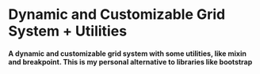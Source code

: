 # Dynamic and Customizable Grid System + Utilities

#### A dynamic and customizable grid system with some utilities, like mixin and breakpoint. This is my personal alternative to libraries like bootstrap